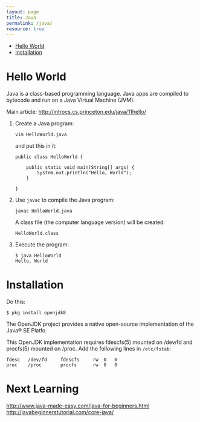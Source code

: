 ```yaml
---
layout: page
title: Java
permalink: /java/
resource: true
---
```


* [Hello World](#hello-world)
* [Installation](#installation)

# Hello World

Java is a class-based programming language. Java apps are compiled to bytecode and run on a Java Virtual Machine (JVM).

Main article: http://introcs.cs.princeton.edu/java/11hello/

1. Create a Java program:

	```
	vim HelloWorld.java
	```

	and put this in it:

	```
	public class HelloWorld {

	    public static void main(String[] args) {
	        System.out.println("Hello, World");
	    }

	}
	```

2. Use `javac` to compile the Java program:

	```
	javac HelloWorld.java
	```

	A class file (the computer language version) will be created:

	```
	HelloWorld.class
	```

3. Execute the program:

	```
	$ java HelloWorld
	Hello, World
	```

# Installation

Do this:

```
$ pkg install openjdk8
```

The OpenJDK project provides a native open-source implementation of the Java® SE Platfo.

This OpenJDK implementation requires fdescfs(5) mounted on /dev/fd and
procfs(5) mounted on /proc. Add the following lines in `/etc/fstab`:

```
fdesc	/dev/fd		fdescfs		rw	0	0
proc	/proc		procfs		rw	0	0
```

# Next Learning

http://www.java-made-easy.com/java-for-beginners.html
http://javabeginnerstutorial.com/core-java/